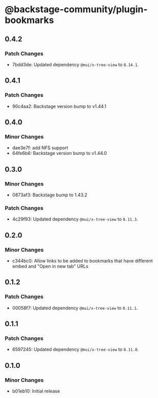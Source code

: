 # @backstage-community/plugin-bookmarks

## 0.4.2

### Patch Changes

- 7bdd3de: Updated dependency `@mui/x-tree-view` to `8.14.1`.

## 0.4.1

### Patch Changes

- 90c4aa2: Backstage version bump to v1.44.1

## 0.4.0

### Minor Changes

- dae3e7f: add NFS support
- 64fe6b6: Backstage version bump to v1.44.0

## 0.3.0

### Minor Changes

- 0873af3: Backstage bump to 1.43.2

### Patch Changes

- 4c29f93: Updated dependency `@mui/x-tree-view` to `8.11.3`.

## 0.2.0

### Minor Changes

- c344bc0: Allow links to be added to bookmarks that have different embed and "Open in new tab" URLs

## 0.1.2

### Patch Changes

- 00058f7: Updated dependency `@mui/x-tree-view` to `8.11.1`.

## 0.1.1

### Patch Changes

- 6597245: Updated dependency `@mui/x-tree-view` to `8.11.0`.

## 0.1.0

### Minor Changes

- b01eb10: Initial release
